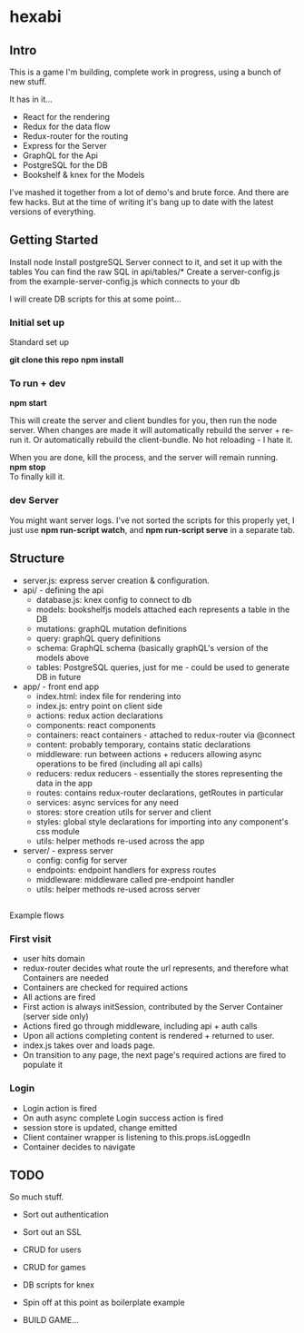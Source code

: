 # hexabi

## Intro

This is a game I'm building, complete work in progress, using a bunch of new stuff.

It has in it...

* React for the rendering
* Redux for the data flow
* Redux-router for the routing
* Express for the Server
* GraphQL for the Api
* PostgreSQL for the DB
* Bookshelf & knex for the Models

I've mashed it together from a lot of demo's and brute force. And there are few hacks.
But at the time of writing it's bang up to date with the latest versions of everything.

## Getting Started
Install node
Install postgreSQL Server
connect to it, and set it up with the tables
You can find the raw SQL in api/tables/*
Create a server-config.js from the example-server-config.js which connects to your db

I will create DB scripts for this at some point...

### Initial set up
Standard set up

__git clone this repo__
__npm install__

### To run + dev
__npm start__  

This will create the server and client bundles for you, then run the node server.
When changes are made it will automatically rebuild the server + re-run it. Or
automatically rebuild the client-bundle. No hot reloading - I hate it.

When you are done, kill the process, and the server will remain running.  
__npm stop__  
To finally kill it.

### dev Server
You might want server logs. I've not sorted the scripts for this properly yet,
I just use __npm run-script watch__, and __npm run-script serve__ in a separate tab.

## Structure
 * server.js: express server creation & configuration.
 * api/ - defining the api
   * database.js: knex config to connect to db
   * models: bookshelfjs models attached each represents a table in the DB
   * mutations: graphQL mutation definitions
   * query: graphQL query definitions
   * schema: GraphQL schema (basically graphQL's version of the models above
   * tables: PostgreSQL queries, just for me - could be used to generate DB in future
 * app/ - front end app
   * index.html: index file for rendering into
   * index.js: entry point on client side
   * actions: redux action declarations
   * components: react components
   * containers: react containers - attached to redux-router via @connect
   * content: probably temporary, contains static declarations
   * middleware: run between actions + reducers allowing async operations to be fired (including all api calls)
   * reducers: redux reducers - essentially the stores representing the data in the app
   * routes: contains redux-router declarations, getRoutes in particular
   * services: async services for any need
   * stores: store creation utils for server and client
   * styles: global style declarations for importing into any component's css module
   * utils: helper methods re-used across the app
 * server/ - express server
   * config: config for server
   * endpoints: endpoint handlers for express routes
   * middleware: middleware called pre-endpoint handler
   * utils: helper methods re-used across server
  
##
Example flows

### First visit
 * user hits domain
 * redux-router decides what route the url represents, and therefore what Containers are needed
 * Containers are checked for required actions
 * All actions are fired
 * First action is always initSession, contributed by the Server Container (server side only)
 * Actions fired go through middleware, including api + auth calls
 * Upon all actions completing content is rendered + returned to user.
 * index.js takes over and loads page.
 * On transition to any page, the next page's required actions are fired to populate it

### Login
 * Login action is fired
 * On auth async complete Login success action is fired
 * session store is updated, change emitted
 * Client container wrapper is listening to this.props.isLoggedIn
 * Container decides to navigate
 

## TODO
So much stuff.

* Sort out authentication
* Sort out an SSL
* CRUD for users
* CRUD for games
* DB scripts for knex
* Spin off at this point as boilerplate example

* BUILD GAME...
